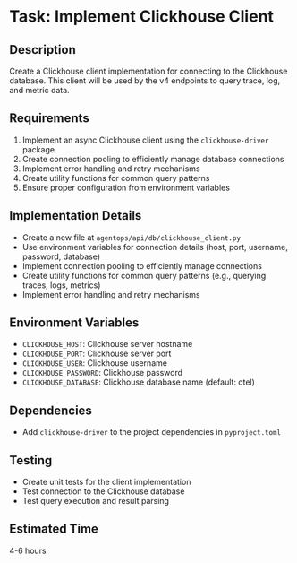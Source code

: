 # Task: Implement Clickhouse Client

## Description

Create a Clickhouse client implementation for connecting to the Clickhouse database. This client will be used by the v4 endpoints to query trace, log, and metric data.

## Requirements

1. Implement an async Clickhouse client using the `clickhouse-driver` package
2. Create connection pooling to efficiently manage database connections
3. Implement error handling and retry mechanisms
4. Create utility functions for common query patterns
5. Ensure proper configuration from environment variables

## Implementation Details

- Create a new file at `agentops/api/db/clickhouse_client.py`
- Use environment variables for connection details (host, port, username, password, database)
- Implement connection pooling to efficiently manage connections
- Create utility functions for common query patterns (e.g., querying traces, logs, metrics)
- Implement error handling and retry mechanisms

## Environment Variables

- `CLICKHOUSE_HOST`: Clickhouse server hostname
- `CLICKHOUSE_PORT`: Clickhouse server port
- `CLICKHOUSE_USER`: Clickhouse username
- `CLICKHOUSE_PASSWORD`: Clickhouse password
- `CLICKHOUSE_DATABASE`: Clickhouse database name (default: otel)

## Dependencies

- Add `clickhouse-driver` to the project dependencies in `pyproject.toml`

## Testing

- Create unit tests for the client implementation
- Test connection to the Clickhouse database
- Test query execution and result parsing

## Estimated Time

4-6 hours
